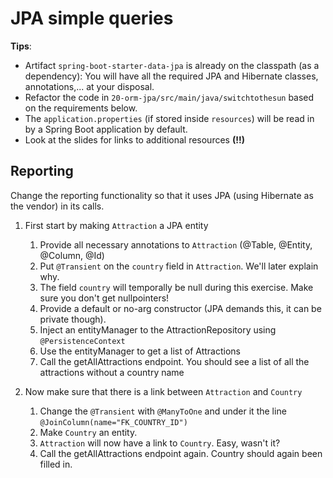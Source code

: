 # JPA simple queries

**Tips**:
- Artifact `spring-boot-starter-data-jpa` is already on the classpath (as a dependency): You will have all the required 
JPA and Hibernate classes, annotations,... at your disposal. 
- Refactor the code in `20-orm-jpa/src/main/java/switchtothesun` based on the requirements below.
- The `application.properties` (if stored inside `resources`) will be read in by a Spring Boot application by default.
- Look at the slides for links to additional resources **(!!)**

## Reporting
Change the reporting functionality so that it uses JPA (using Hibernate as the vendor) in its calls.
1. First start by making `Attraction` a JPA entity
    1. Provide all necessary annotations to `Attraction` (@Table, @Entity, @Column, @Id)
    1. Put `@Transient` on the `country` field in `Attraction`. We'll later explain why.
    1. The field `country` will temporally be null during this exercise. Make sure you don't get nullpointers! 
    1. Provide a default or no-arg constructor (JPA demands this, it can be private though).
    1. Inject an entityManager to the AttractionRepository using `@PersistenceContext`
    1. Use the entityManager to get a list of Attractions
    1. Call the getAllAttractions endpoint. You should see a list of all the attractions without a country name
    
1. Now make sure that there is a link between `Attraction` and `Country`
    1. Change the `@Transient` with `@ManyToOne` and under it the line `@JoinColumn(name="FK_COUNTRY_ID")`
    2. Make `Country` an entity.
    3. `Attraction` will now have a link to `Country`. Easy, wasn't it?
    4. Call the getAllAttractions endpoint again. Country should again been filled in.
